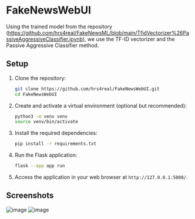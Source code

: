 # FakeNewsWebUI
Using the trained model from the repository (https://github.com/hrs4real/FakeNewsML/blob/main/TfidVectorizer%26PassiveAggressiveClassifier.ipynb), we use the TF-ID vectorizer and the Passive Aggressive Classifier method.

## Setup

1. Clone the repository:
   ```sh
   git clone https://github.com/hrs4real/FakeNewsWebUI.git
   cd FakeNewsWebUI
2. Create and activate a virtual environment (optional but recommended):
   ```sh
   python3 -m venv venv
   source venv/bin/activate
3. Install the required dependencies:
   ```sh
   pip install -r requirements.txt
4. Run the Flask application:
   ```sh
   flask --app app run
5. Access the application in your web browser at `http://127.0.0.1:5000/`.

## Screenshots

![image](https://github.com/hrs4real/FakeNewsWebUI/assets/92949812/0b402afb-88ba-4b4d-9054-7384d26ec5ad)
![image](https://github.com/hrs4real/FakeNewsWebUI/assets/92949812/9b92b00d-bc9c-45cc-9710-328ce48f49a3)
